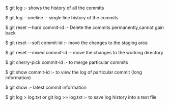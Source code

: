 $ git log :- shows the history of all the commits

$ git log --oneline :- single line history of the commits

$ git reset --hard commit-id :- Delete the commits permanently,cannot gain back

$ git reset --soft commit-id :- move the changes to the staging area

$ git reset --mixed commit-id :- move the changes to the working directory

$ git cherry-pick commit-id :- to merge particular commits

$ git show commit-id :- to view the log of particular commit (long information)

$ git show :- latest commit information

$ git log > log.txt or git log >> log.txt :- to save log history into a text file



